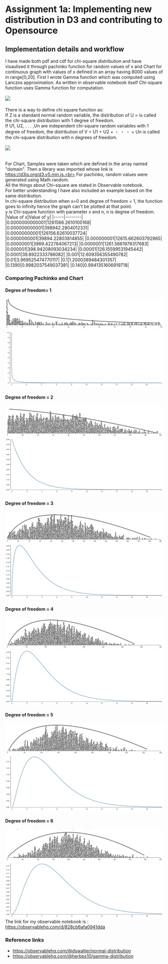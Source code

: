 # Assignment 1a: Implementing new distribution in D3 and contributing to Opensource
## Implementation details and workflow
I have made both pdf and cdf for chi-square distribution and have visaulised it through pachinko function for random values of x and Chart for continuous graph with values of x defined in an array having 8000 values of in range[0,20]. 
First I wrote Gamma function which was computed using Lanczos approximation. As written in observable notebook itself Chi-square function uses Gamma function for computation.<br><br>
![](https://math.info/image/32/chi-sqaure_pdf.gif)<br><br>
There is a way to define chi square function as:<br>
If Z is a standard normal random variable, the distribution of U =  is called the chi-square distribution with 1 degree of freedom.<br>
If U1, U2, . . . ,Un are independent chi-square random variables with 1 degree of freedom, the distribution of V = U1 + U2 + ・ ・ ・ + Un is called the chi-square distribution with n degrees of freedom. <br><br>
![](https://encrypted-tbn0.gstatic.com/images?q=tbn:ANd9GcQCYWMp3ikBKN8juzmVF3vrBmviSdABYgsSgw&usqp=CAU)<br><br>
                                                                                                                
For Chart, Samples were taken which are defined in the array named "domain". Then a library was imported whose link is https://d3js.org/d3.v5.min.js.<br>
For pachinko, random values were generated using Math.random.<br>
All the things about Chi-square are stated in Observable notebook.<br>
For better understanding I have also included an example based on the same distribution.<br>
In chi-square distribution when x=0 and degree of freedom = 1, the function goes to infinity hence the graph can't be plotted at that point.<br>
y is Chi-square function with parameter x and n, n is degree of freedom. <br>
|Value of x|Value of y|
|-----|--------|
|0.0000000000001|1261566.2610100168|
|0.000000000001|398942.2804012331|
|0.00000000001|126156.62610037724|
|0.0000000001|39894.22803814855|
|0.000000001|12615.662603792965|
|0.00000001|3989.422784067213|
|0.0000001|1261.5661979317683|
|0.000001|398.94208093034234|
|0.00001|126.15599531945442|
|0.0001|39.8922333786082|
|0.001|12.609356355490782|
|0.01|3.969525474770117|
|0.1|1.2000389484301357|
|0.1390|0.9982037549037381|
|0.140|0.9941351606919718|

### Comparing Pachinko and Chart 
#### Degree of freedom= 1
![](https://github.com/Ananyaiitbhilai/Assignment-1a-Implementing-new-distribution-in-D3-and-contributing-to-Opensource/blob/main/local%20images/Screenshot%202022-01-17%20at%201.33.22%20AM.png)<br>
![](https://github.com/Ananyaiitbhilai/Assignment-1a-Implementing-new-distribution-in-D3-and-contributing-to-Opensource/blob/main/local%20images/Screenshot%202022-01-17%20at%201.32.16%20AM.png)<br>
#### Degree of freedom = 2
![](https://github.com/Ananyaiitbhilai/Assignment-1a-Implementing-new-distribution-in-D3-and-contributing-to-Opensource/blob/main/local%20images/Screenshot%202022-01-17%20at%201.25.02%20AM.png)<br>
![](https://github.com/Ananyaiitbhilai/Assignment-1a-Implementing-new-distribution-in-D3-and-contributing-to-Opensource/blob/main/local%20images/Screenshot%202022-01-17%20at%201.42.39%20AM.png)<br>
#### Degree of freedom = 3
![](https://github.com/Ananyaiitbhilai/Assignment-1a-Implementing-new-distribution-in-D3-and-contributing-to-Opensource/blob/main/local%20images/Screenshot%202022-01-17%20at%201.28.17%20AM.png)<br>
![](https://github.com/Ananyaiitbhilai/Assignment-1a-Implementing-new-distribution-in-D3-and-contributing-to-Opensource/blob/main/local%20images/Screenshot%202022-01-17%20at%201.42.53%20AM.png)<br>
#### Degree of freedom = 4
![](https://github.com/Ananyaiitbhilai/Assignment-1a-Implementing-new-distribution-in-D3-and-contributing-to-Opensource/blob/main/local%20images/Screenshot%202022-01-17%20at%201.29.39%20AM.png)<br>
![](https://github.com/Ananyaiitbhilai/Assignment-1a-Implementing-new-distribution-in-D3-and-contributing-to-Opensource/blob/main/local%20images/Screenshot%202022-01-17%20at%201.43.07%20AM.png)<br>
#### Degree of freedom = 5
![](https://github.com/Ananyaiitbhilai/Assignment-1a-Implementing-new-distribution-in-D3-and-contributing-to-Opensource/blob/main/local%20images/Screenshot%202022-01-17%20at%201.30.18%20AM.png)<br>
![](https://github.com/Ananyaiitbhilai/Assignment-1a-Implementing-new-distribution-in-D3-and-contributing-to-Opensource/blob/main/local%20images/Screenshot%202022-01-17%20at%201.43.18%20AM.png)<br>
#### Degree of freedom = 6
![](https://github.com/Ananyaiitbhilai/Assignment-1a-Implementing-new-distribution-in-D3-and-contributing-to-Opensource/blob/main/local%20images/Screenshot%202022-01-17%20at%201.31.29%20AM.png)<br>
![](https://github.com/Ananyaiitbhilai/Assignment-1a-Implementing-new-distribution-in-D3-and-contributing-to-Opensource/blob/main/local%20images/Screenshot%202022-01-17%20at%201.43.37%20AM.png)<br>
The link for my observable notebook is : https://observablehq.com/d/828cb6afa0941dda
### Reference links
- https://observablehq.com/@dswalter/normal-distribution
- https://observablehq.com/@herbps10/gamma-distribution

